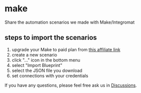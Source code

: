 # make
Share the automation scenarios we made with Make/Integromat

## steps to import the scenarios

1. upgrade your Make to paid plan from [this affiliate link](https://www.make.com/?pc=ethicalworks)
2. create a new scenario
3. click "..." icon in the bottom menu
4. select "Import Blueprint"
5. select the JSON file you download
6. set connections with your credentials

If you have any questions, please feel free ask us in [Discussions](https://github.com/manasoid/make/discussions).
